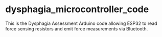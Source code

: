 # dysphagia_microcontroller_code
This is the Dysphagia Assessment Arduino code allowing ESP32 to read force sensing resistors and emit force measurements via Bluetooth.
